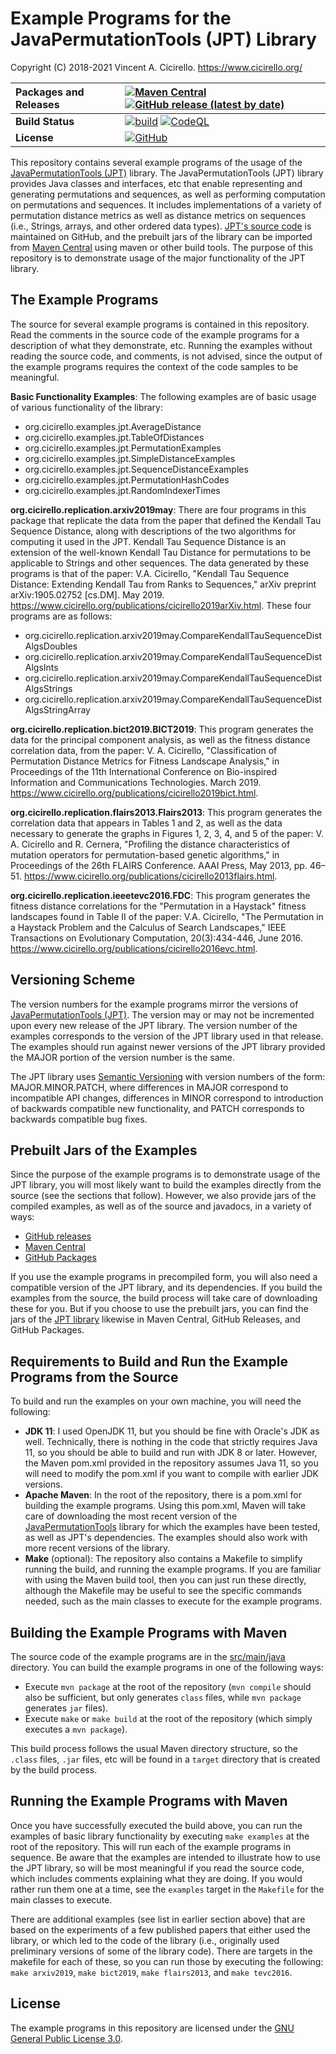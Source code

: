 # Example Programs for the JavaPermutationTools (JPT) Library

Copyright (C) 2018-2021 Vincent A. Cicirello. https://www.cicirello.org/

| __Packages and Releases__ | [![Maven Central](https://img.shields.io/maven-central/v/org.cicirello/jpt-examples.svg?label=Maven%20Central&logo=apachemaven)](https://search.maven.org/artifact/org.cicirello/jpt-examples) [![GitHub release (latest by date)](https://img.shields.io/github/v/release/cicirello/jpt-examples?logo=GitHub)](https://github.com/cicirello/jpt-examples/releases) |
| :--- | :--- |
| __Build Status__ | [![build](https://github.com/cicirello/jpt-examples/workflows/build/badge.svg)](https://github.com/cicirello/jpt-examples/actions/workflows/build.yml) [![CodeQL](https://github.com/cicirello/jpt-examples/actions/workflows/codeql-analysis.yml/badge.svg)](https://github.com/cicirello/jpt-examples/actions/workflows/codeql-analysis.yml) |
| __License__ | [![GitHub](https://img.shields.io/github/license/cicirello/jpt-examples)](https://github.com/cicirello/jpt-examples/blob/main/LICENSE) |

This repository contains several example programs of the 
usage of the [JavaPermutationTools (JPT)](https://jpt.cicirello.org) 
library. The JavaPermutationTools (JPT) library provides Java classes 
and interfaces, etc that enable representing and generating permutations 
and sequences, as well as performing computation on permutations and 
sequences. It includes implementations of a variety of permutation 
distance metrics as well as distance metrics on sequences (i.e., 
Strings, arrays, and other ordered data 
types). [JPT's source code](https://github.com/cicirello/JavaPermutationTools) is 
maintained on GitHub, and the prebuilt jars of the library can be imported 
from [Maven Central](https://search.maven.org/artifact/org.cicirello/jpt) 
using maven or other build tools. The purpose of this repository is to 
demonstrate usage of the major functionality of the JPT library.

## The Example Programs

The source for several example programs is contained in this repository.
Read the comments in the source code of the example programs 
for a description of what they demonstrate, etc. Running the 
examples without reading the source code, and comments, 
is not advised, since the output of the example programs 
requires the context of the code samples to be meaningful.

__Basic Functionality Examples__: The following 
examples are of basic usage of various functionality of the library:
* org.cicirello.examples.jpt.AverageDistance
* org.cicirello.examples.jpt.TableOfDistances
* org.cicirello.examples.jpt.PermutationExamples
* org.cicirello.examples.jpt.SimpleDistanceExamples
* org.cicirello.examples.jpt.SequenceDistanceExamples
* org.cicirello.examples.jpt.PermutationHashCodes
* org.cicirello.examples.jpt.RandomIndexerTimes

__org.cicirello.replication.arxiv2019may__: There are four programs in this package that
replicate the data from the paper that defined the Kendall Tau Sequence Distance, along with
descriptions of the two algorithms for computing it used in the JPT.  Kendall Tau Sequence Distance
is an extension of the well-known Kendall Tau Distance for permutations to be applicable to
Strings and other sequences.  The data generated by these programs is that of the paper:
V.A. Cicirello, "Kendall Tau Sequence Distance: Extending Kendall Tau from Ranks to Sequences," 
arXiv preprint arXiv:1905.02752 [cs.DM]. May 2019. https://www.cicirello.org/publications/cicirello2019arXiv.html.
These four programs are as follows:
* org.cicirello.replication.arxiv2019may.CompareKendallTauSequenceDistAlgsDoubles
* org.cicirello.replication.arxiv2019may.CompareKendallTauSequenceDistAlgsInts
* org.cicirello.replication.arxiv2019may.CompareKendallTauSequenceDistAlgsStrings
* org.cicirello.replication.arxiv2019may.CompareKendallTauSequenceDistAlgsStringArray

__org.cicirello.replication.bict2019.BICT2019__: This program generates the data for the
principal component analysis, as well as the fitness distance correlation data,
from the paper:
V. A. Cicirello, "Classification of Permutation Distance Metrics for Fitness Landscape Analysis," 
in Proceedings of the 11th International Conference on Bio-inspired Information and 
Communications Technologies.  March 2019. https://www.cicirello.org/publications/cicirello2019bict.html.

__org.cicirello.replication.flairs2013.Flairs2013__: This program generates the correlation
data that appears in Tables 1 and 2, as well as the data necessary to generate the
graphs in Figures 1, 2, 3, 4, and 5 of the paper:
V. A. Cicirello and R. Cernera, "Profiling the distance characteristics 
of mutation operators for permutation-based genetic algorithms," 
in Proceedings of the 26th FLAIRS Conference. AAAI Press, 
May 2013, pp. 46–51. https://www.cicirello.org/publications/cicirello2013flairs.html.

__org.cicirello.replication.ieeetevc2016.FDC__: This program generates the fitness 
distance correlations for the "Permutation in a Haystack" fitness landscapes 
found in Table II of the paper:
V.A. Cicirello, "The Permutation in a Haystack Problem and the Calculus of Search Landscapes," 
IEEE Transactions on Evolutionary Computation, 20(3):434-446, 
June 2016. https://www.cicirello.org/publications/cicirello2016evc.html.

## Versioning Scheme

The version numbers for the example programs mirror the versions of
[JavaPermutationTools (JPT)](https://jpt.cicirello.org). The version may 
or may not be incremented upon every new release of the JPT library. The 
version number of the examples corresponds to the version of the JPT 
library used in that release.  The examples should run against newer 
versions of the JPT library provided the MAJOR portion of the version 
number is the same.  

The JPT library uses [Semantic Versioning](https://semver.org/) with 
version numbers of the form: MAJOR.MINOR.PATCH, where differences 
in MAJOR correspond to incompatible API changes, differences in MINOR 
correspond to introduction of backwards compatible new functionality, 
and PATCH corresponds to backwards compatible bug fixes.

## Prebuilt Jars of the Examples

Since the purpose of the example programs is to demonstrate usage of the
JPT library, you will most likely want to build the examples
directly from the source (see the sections that follow).  However, we
also provide jars of the compiled examples, as well as of the source and javadocs, 
in a variety of ways:
* [GitHub releases](https://github.com/cicirello/jpt-examples/releases)
* [Maven Central](https://search.maven.org/artifact/org.cicirello/jpt-examples)
* [GitHub Packages](https://github.com/cicirello?tab=packages&repo_name=jpt-examples)

If you use the example programs in precompiled form, you will also need
a compatible version of the JPT library, and its dependencies. If you
build the examples from the source, the build process will take care of downloading these
for you. But if you choose to use the prebuilt jars, you can find the jars
of the [JPT library](https://github.com/cicirello/JavaPermutationTools) 
likewise in Maven Central, GitHub Releases, and GitHub Packages.

## Requirements to Build and Run the Example Programs from the Source

To build and run the examples on your own machine, you will need the following:
* __JDK 11__: I used OpenJDK 11, but you should be fine with Oracle's JDK as well. Technically, there is nothing in the code that strictly requires Java 11, so you should be able to build and run with JDK 8 or later. However, the Maven pom.xml provided in the repository assumes Java 11, so you will need to modify the pom.xml if you want to compile with earlier JDK versions. 
* __Apache Maven__: In the root of the repository, there is a pom.xml for building the example programs. Using this pom.xml, Maven will take care of downloading the most recent version of the [JavaPermutationTools](https://jpt.cicirello.org/) library for which the examples have been tested, as well as JPT's dependencies. The examples should also work with more recent versions of the library.
* __Make__ (optional): The repository also contains a Makefile to simplify running the build, and running the example programs. If you are familiar with using the Maven build tool, then you can just run these directly, although the Makefile may be useful to see the specific commands needed, such as the main classes to execute for the example programs.

## Building the Example Programs with Maven

The source code of the example programs are
in the [src/main/java](src/main/java) directory.  You can build the example 
programs in one of the following ways:
* Execute `mvn package` at the root of the repository (`mvn compile` should also be sufficient, but only generates `class` files, while `mvn package` generates `jar` files).
* Execute `make` or `make build` at the root of the repository (which simply executes a `mvn package`). 

This build process follows the usual Maven directory structure, so 
the `.class` files, `.jar` files, etc will be found in a `target` 
directory that is created by the build process.

## Running the Example Programs with Maven

Once you have successfully executed the build above, you can run the 
examples of basic library functionality by executing `make examples` 
at the root of the repository. This will run each of the example 
programs in sequence. Be aware that the examples are intended to 
illustrate how to use the JPT library, so will be most meaningful 
if you read the source code, which includes comments explaining what 
they are doing. If you would rather run them one at a time, see 
the `examples` target in the `Makefile` for the main classes to execute.

There are additional examples (see list in earlier section above) that
are based on the experiments of a few published papers that either used 
the library, or which led to the code of the library (i.e., originally 
used preliminary versions of some of the library code). There are 
targets in the makefile for each of these, so you can run those by 
executing the following: `make arxiv2019`, `make bict2019`, 
`make flairs2013`, and `make tevc2016`.

## License

The example programs in this repository are licensed under 
the [GNU General Public License 3.0](https://www.gnu.org/licenses/gpl-3.0.en.html).

